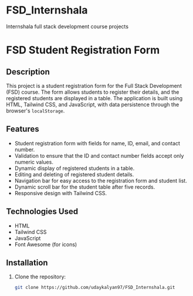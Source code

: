 # FSD_Internshala
Internshala full stack development course projects

# FSD Student Registration Form

## Description

This project is a student registration form for the Full Stack Development (FSD) course. The form allows students to register their details, and the registered students are displayed in a table. The application is built using HTML, Tailwind CSS, and JavaScript, with data persistence through the browser's `localStorage`.

## Features

- Student registration form with fields for name, ID, email, and contact number.
- Validation to ensure that the ID and contact number fields accept only numeric values.
- Dynamic display of registered students in a table.
- Editing and deleting of registered student details.
- Navigation bar for easy access to the registration form and student list.
- Dynamic scroll bar for the student table after five records.
- Responsive design with Tailwind CSS.

## Technologies Used

- HTML
- Tailwind CSS
- JavaScript
- Font Awesome (for icons)

## Installation

1. Clone the repository:
   ```bash
   git clone https://github.com/udaykalyan97/FSD_Internshala.git

